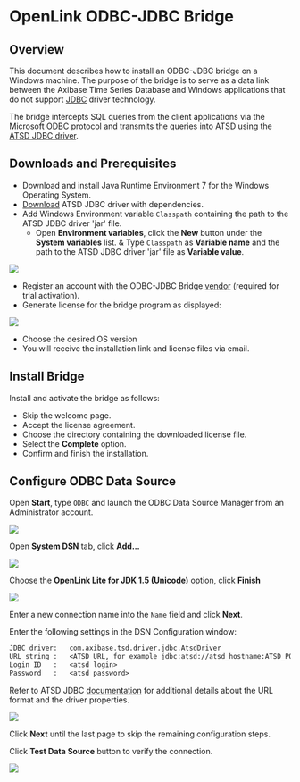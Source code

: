 # OpenLink ODBC-JDBC Bridge

## Overview

This document describes how to install an ODBC-JDBC bridge on a Windows machine. The purpose of the bridge is to serve as a data link between the Axibase Time Series Database and Windows applications that do not support [JDBC](https://docs.oracle.com/javase/tutorial/jdbc/overview/) driver technology.

The bridge intercepts SQL queries from the client applications via the Microsoft [ODBC](https://docs.microsoft.com/en-us/sql/odbc/microsoft-open-database-connectivity-odbc) protocol and transmits the queries into ATSD using the [ATSD JDBC driver](https://github.com/axibase/atsd-jdbc).

## Downloads and Prerequisites

* Download and install Java Runtime Environment 7 for the Windows Operating System.
* [Download](https://github.com/axibase/atsd-jdbc/releases) ATSD JDBC driver with dependencies.
* Add Windows Environment variable `Classpath` containing the path to the ATSD JDBC driver 'jar' file.
  * Open **Environment variables**, click the **New** button under the **System variables** list.
  & Type `Classpath` as **Variable name** and the path to the ATSD JDBC driver 'jar' file as **Variable value**.

![](images/system_properties.png)

* Register an account with the ODBC-JDBC Bridge [vendor](https://uda.openlinksw.com/) (required for trial activation).
* Generate license for the bridge program as displayed:

![](images/openlink_license.png)

* Choose the desired OS version
* You will receive the installation link and license files via email.

## Install Bridge

Install and activate the bridge as follows:

* Skip the welcome page.
* Accept the license agreement.
* Choose the directory containing the downloaded license file.
* Select the **Complete** option.
* Confirm and finish the installation.

## Configure ODBC Data Source

Open **Start**, type `ODBC` and launch the ODBC Data Source Manager from an Administrator account.

![](images/ODBC_1.PNG)

Open **System DSN** tab, click **Add...**

![](images/openlink_ODBC_1.png)

Choose the **OpenLink Lite for JDK 1.5 (Unicode)** option, click **Finish**

![](images/openlink_ODBC_2.png)

Enter a new connection name into the `Name` field and click **Next**.

Enter the following settings in the DSN Configuration window:

```txt
JDBC driver:   com.axibase.tsd.driver.jdbc.AtsdDriver
URL string :   <ATSD URL, for example jdbc:atsd://atsd_hostname:ATSD_PORT>
Login ID   :   <atsd login>
Password   :   <atsd password>
```

Refer to ATSD JDBC [documentation](https://github.com/axibase/atsd-jdbc#jdbc-connection-properties-supported-by-driver)  for additional details about the URL format and the driver properties.

![](images/openlink_ODBC_4.png)

Click **Next** until the last page to skip the remaining configuration steps.

Click **Test Data Source** button to verify the connection.

![](images/openlink_test_connection.png)
